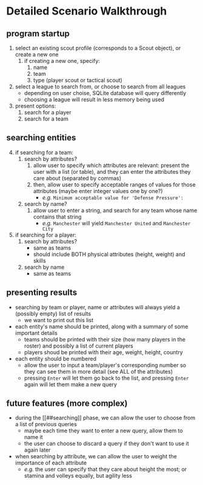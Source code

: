 # Detailed Scenario Walkthrough

## program startup

1. select an existing scout profile (corresponds to a Scout object), or create a new one
	1. if creating a new one, specify:
		1. name
		2. team
		3. type (player scout or tactical scout)
2. select a league to search from, or choose to search from all leagues
	- depending on user choise, SQLite database will query differently
	- choosing a league will result in less memory being used
3. present options:
	1. search for a player
	2. search for a team

## searching entities

4. if searching for a team:
	1. search by attributes?
		1. allow user to specify which attributes are relevant: present the user with a list (or table), and they can enter the attributes they care about (separated by commas)
		2. then, allow user to specify acceptable ranges of values for those attributes (maybe enter integer values one by one?)
			- *e.g.* `Minimum acceptable value for 'Defense Pressure': `
	2. search by name?
		1. allow user to enter a string, and search for any team whose name contains that string
			- *e.g.* `Manchester` will yield `Manchester United` and `Manchester City`
5. if searching for a player:
	1. search by attributes?
		- same as teams
		- should include BOTH physical attributes (height, weight) and skills
	2. search by name
		- same as teams

## presenting results

- searching by team or player, name or attributes will always yield a (possibly empty) list of results
	- we want to print out this list
- each entity's name should be printed, along with a summary of some important details
	- teams should be printed with their size (how many players in the roster) and possibly a list of current players
	- players shoud be printed with their age, weight, height, country
- each entity should be numbered
	- allow the user to input a team/player's corresponding number so they can see them in more detail (see ALL of the attributes)
	- pressing `Enter` will let them go back to the list, and pressing `Enter` again will let them make a new query

## future features (more complex)

- during the [[##searching]] phase, we can allow the user to choose from a list of previous queries
	- maybe each time they want to enter a new query, allow them to name it
	- the user can choose to discard a query if they don't want to use it again later
- when searching by attribute, we can allow the user to weight the importance of each attribute
	- *e.g.* the user can specify that they care about height the most; or stamina and volleys equally, but agility less
